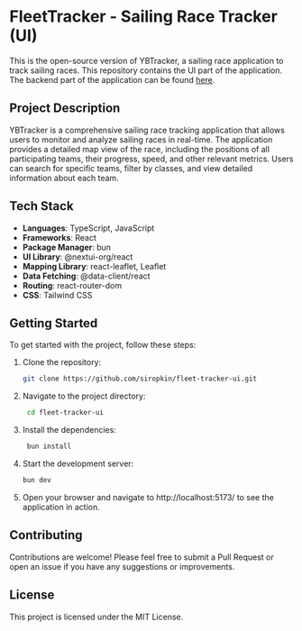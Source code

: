 # FleetTracker - Sailing Race Tracker (UI)

This is the open-source version of YBTracker, a sailing race application to track sailing races. This repository contains the UI part of the application. The backend part of the application can be found [here](https://github.com/siropkin/fleet-tracker-backend).

## Project Description

YBTracker is a comprehensive sailing race tracking application that allows users to monitor and analyze sailing races in real-time. The application provides a detailed map view of the race, including the positions of all participating teams, their progress, speed, and other relevant metrics. Users can search for specific teams, filter by classes, and view detailed information about each team.

## Tech Stack

- **Languages**: TypeScript, JavaScript
- **Frameworks**: React
- **Package Manager**: bun
- **UI Library**: @nextui-org/react
- **Mapping Library**: react-leaflet, Leaflet
- **Data Fetching**: @data-client/react
- **Routing**: react-router-dom
- **CSS**: Tailwind CSS

## Getting Started

To get started with the project, follow these steps:

1. Clone the repository:
   ```sh
   git clone https://github.com/siropkin/fleet-tracker-ui.git
   ```
2. Navigate to the project directory:
   ```sh
    cd fleet-tracker-ui
   ```
3. Install the dependencies:  
   ```sh
    bun install
   ```
4. Start the development server:  
   ```sh
   bun dev
   ```
5. Open your browser and navigate to http://localhost:5173/ to see the application in action.  

## Contributing
Contributions are welcome! Please feel free to submit a Pull Request or open an issue if you have any suggestions or improvements.  

## License
This project is licensed under the MIT License.
